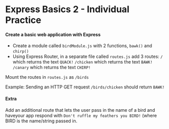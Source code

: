 # Express Basics 2 - Individual Practice

#### Create a basic web application with Express
* Create a module called ```birdModule.js``` with 2 functions, ```bawk()``` and ```chirp()```
* Using Express Router, in a separate file called ```routes.js``` add 3 routes:
```/``` which returns the text ```QUACK!```
```/chicken``` which returns the text ```BAWK!```
```/canary``` which returns the text ```CHIRP!```

Mount the routes in ```routes.js``` as ```/birds```

Example: Sending an HTTP GET request ```/birds/chicken``` should return ```BAWK!```

#### Extra
Add an additional route that lets the user pass in the name of a bird and haveyour app respond with ```Don't ruffle my feathers you BIRD!```  (where BIRD is the name/string passed in.
